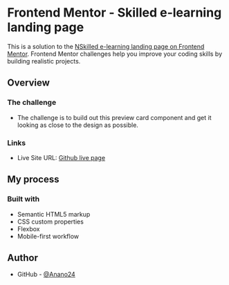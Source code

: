 # Frontend Mentor - Skilled e-learning landing page

This is a solution to the [NSkilled e-learning landing page on Frontend Mentor](https://www.frontendmentor.io/challenges/skilled-elearning-landing-page-S1ObDrZ8q).
Frontend Mentor challenges help you improve your coding skills by building realistic projects. 

## Overview

### The challenge

- The challenge is to build out this preview card component and get it looking as close to the design as possible.

### Links

- Live Site URL: [Github live page](https://anano24.github.io/Skilled-e-learning-landing-page/)

## My process

### Built with

- Semantic HTML5 markup
- CSS custom properties
- Flexbox
- Mobile-first workflow

## Author

- GitHub - [@Anano24](https://github.com/Anano24)
